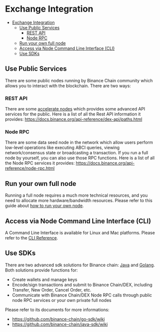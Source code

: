 # Exchange Integration
- [Exchange Integration](#exchange-integration)
  * [Use Public Services](#use-public-services)
    + [REST API](#rest-api)
    + [Node RPC](#node-rpc)
  * [Run your own full node](#run-your-own-full-node)
  * [Access via Node Command Line Interface (CLI)](#access-via-node-command-line-interface--cli-)
  * [Use SDKs](#use-sdks)


## Use Public Services 

There are some public nodes running by Binance Chain community which allows you to interact with the blockchain. There are two ways:
### REST API 
There are some [accelerate nodes](https://docs.binance.org/faq.html#what-is-the-accelerated-node) which provides some advanced API services for the public.
Here is a list of all the Rest API information it provides: <https://docs.binance.org/api-reference/dex-api/paths.html>

### Node RPC
There are some data seed node in the network which allow users perform low-level operations like executing ABCI queries, viewing network/consensus state or broadcasting a transaction.
If you run a full node by yourself, you can also use those RPC functions. Here is a list of all the Node RPC services it provides: <https://docs.binance.org/api-reference/node-rpc.html>


## Run your own full node

Running a full node requires a much more technical resources, and you need to allocate more hardware/bandwidth resources. 
Please refer to this guide about [how to run your own node](fullnode.md).

## Access via Node Command Line Interface (CLI)

A Command Line Interface is available for Linux and Mac platforms. Please refer to the
[CLI Reference](api-reference/cli.md).

## Use SDKs
There are two advanced sdk solutions for Binance chain: [Java](<https://github.com/binance-chain/java-sdk>) and [Golang](<https://github.com/binance-chain/go-sdk>). Both solutions provide functions for:
* Create wallets and manage keys
* Encode/sign transactions and submit to Binance Chain/DEX, including Transfer, New Order, Cancel Order, etc.
* Communicate with Binance Chain/DEX Node RPC calls  through public node RPC services or your own private full nodes

Please refer to its documents for more informations:

* <https://github.com/binance-chain/go-sdk/wiki>
* <https://github.com/binance-chain/java-sdk/wiki>

